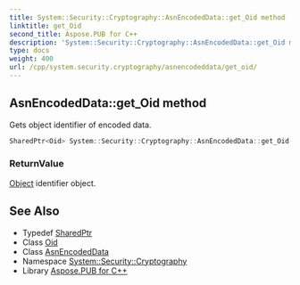```yaml
---
title: System::Security::Cryptography::AsnEncodedData::get_Oid method
linktitle: get_Oid
second_title: Aspose.PUB for C++
description: 'System::Security::Cryptography::AsnEncodedData::get_Oid method. Gets object identifier of encoded data in C++.'
type: docs
weight: 400
url: /cpp/system.security.cryptography/asnencodeddata/get_oid/
---
```

## AsnEncodedData::get_Oid method


Gets object identifier of encoded data.

```cpp
SharedPtr<Oid> System::Security::Cryptography::AsnEncodedData::get_Oid() const
```


### ReturnValue

[Object](../../../system/object/) identifier object.

## See Also

* Typedef [SharedPtr](../../../system/sharedptr/)
* Class [Oid](../../oid/)
* Class [AsnEncodedData](../)
* Namespace [System::Security::Cryptography](../../)
* Library [Aspose.PUB for C++](../../../)

